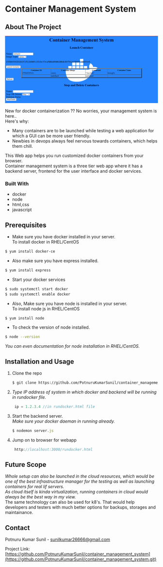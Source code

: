 # Container Management System
<!-- ABOUT THE PROJECT -->
## About The Project
![alt text](https://github.com/PotnuruKumarSunil/container_management_system/blob/main/homeScreen.png)

New for docker containerization ??
No worries, your management system is here.. <br />
Here's why:
* Many containers are to be launched while testing a web application for which a GUI can be more user friendly.
* Newbies in devops always feel nervous towards containers, which helps them chill.

This Web app helps you run customized docker containers from your browser.<br />
Container management system is a three tier web app where it has a backend server, frontend for the user interface and docker services.<br />


### Built With
* docker
* node
* html,css
* javascript

## Prerequisites
* Make sure you have docker installed in your server.<br />
To install docker in RHEL/CentOS

```bash
$ yum install docker-ce
```
* Also make sure you have express installed.
```bash
$ yum install express
```
* Start your docker services
```bash
$ sudo systemctl start docker
$ sudo systemctl enable docker
```
* Also, Make sure you have node is installed in your server.<br />
To install node js in RHEL/CentOS

```bash
$ yum install node
```
* To check the version of node installed.
```bash
$ node --version
```
_You can even documentation for node installation in RHEL/CentOS._
## Installation and Usage

1. Clone the repo
   ```sh
   $ git clone https://github.com/PotnuruKumarSunil/container_management_system.git
   ```
2. _Type IP address of system in which docker and backend will be running in rundocker file._
   ```js
    ip = 1.2.3.4 //in rundocker.html file
   ```
  
3. Start the backend server.<br />
  _Make sure your docker daeman in running already._
   ```js
   $ nodemon server.js
   ```
4. Jump on to browser for webapp
   ```js
    http://localhost:3000/rundocker.html
   ```

## Future Scope
_Whole setup can also be launched in the cloud resources, which would be one of the best infrastructure manager for the testing as well as launching containers for real lif servers.<br />
As cloud itself is kinda virtualization, running containers in cloud would always be the best way in my view._<br />
The same technology can also be used for k8's. That would help developers and testers with much better options for backups, storages and maintainance.

## Contact
Potnuru Kumar Sunil - sunilkumar26666@gmail.com

Project Link: [https://github.com/PotnuruKumarSunil/container_management_system](https://github.com/PotnuruKumarSunil/container_management_system.git)


